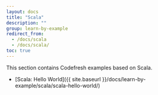 ```yaml
---
layout: docs
title: "Scala"
description: ""
group: learn-by-example
redirect_from:
  - /docs/scala
  - /docs/scala/
toc: true
---
```

This section contains Codefresh examples based on Scala.
- [Scala: Hello World]({{ site.baseurl }}/docs/learn-by-example/scala/scala-hello-world/)
